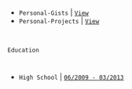 <br />

- `Personal-Gists` | [`View`](https://gist.github.com/kentlouisetonino) <br />
- `Personal-Projects` | [`View`](https://github.com/stars/kentlouisetonino/lists/computer-engineering-projects) <br />

<br />

`Education`
#

- `High School` | [`06/2009 - 03/2013`](https://github.com/kentlouisetonino/kentlouisetonino/blob/develop/education/01-High-School.md)
